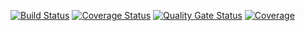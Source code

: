 [![Build Status](https://travis-ci.org/coi-gov-pl/java-cascades.svg?branch=develop)](https://travis-ci.org/coi-gov-pl/java-cascades)
[![Coverage Status](https://coveralls.io/repos/github/coi-gov-pl/java-cascades/badge.svg?branch=develop)](https://coveralls.io/github/coi-gov-pl/java-cascades?branch=develop)
[![Quality Gate Status](https://sonarcloud.io/api/project_badges/measure?project=pl.gov.coi.cascades%3Acascades-pom&metric=alert_status)](https://sonarcloud.io/dashboard?id=pl.gov.coi.cascades%3Acascades-pom)
[![Coverage](https://sonarcloud.io/api/project_badges/measure?project=pl.gov.coi.cascades%3Acascades-pom&metric=coverage)](https://sonarcloud.io/dashboard?id=pl.gov.coi.cascades%3Acascades-pom)
